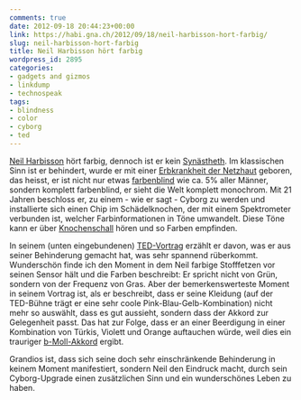 ```yaml
---
comments: true
date: 2012-09-18 20:44:23+00:00
link: https://habi.gna.ch/2012/09/18/neil-harbisson-hort-farbig/
slug: neil-harbisson-hort-farbig
title: Neil Harbisson hört farbig
wordpress_id: 2895
categories:
- gadgets and gizmos
- linkdump
- technospeak
tags:
- blindness
- color
- cyborg
- ted
---
```


[Neil Harbisson](https://en.wikipedia.org/wiki/Neil_Harbisson) hört farbig, dennoch ist er kein [Synästheth](https://de.wikipedia.org/wiki/Syn%C3%A4sthesie). Im klassischen Sinn ist er behindert, wurde er mit einer [Erbkrankheit der Netzhaut](https://de.wikipedia.org/wiki/Achromatopsie) geboren, das heisst, er ist nicht nur etwas [farbenblind](http://de.wikipedia.org/wiki/Rot-Gr%C3%BCn-Sehschw%C3%A4che) wie ca. 5% aller Männer, sondern komplett farbenblind, er sieht die Welt komplett monochrom. Mit 21 Jahren beschloss er, zu einem - wie er sagt - Cyborg zu werden und installierte sich einen Chip im Schädelknochen, der mit einem Spektrometer verbunden ist, welcher Farbinformationen in Töne umwandelt. Diese Töne kann er über [Knochenschall](http://de.wikipedia.org/wiki/Knochenschall) hören und so Farben empfinden.




In seinem (unten eingebundenen) [TED-Vortrag](http://www.ted.com/talks/neil_harbisson_i_listen_to_color.html) erzählt er davon, was er aus seiner Behinderung gemacht hat, was sehr spannend rüberkommt. Wunderschön finde ich den Moment in dem Neil farbige Stofffetzen vor seinen Sensor hält und die Farben beschreibt: Er spricht nicht von Grün, sondern von der Frequenz von Gras. Aber der bemerkenswerteste Moment in seinem Vortrag ist, als er beschreibt, dass er seine Kleidung (auf der TED-Bühne trägt er eine sehr coole Pink-Blau-Gelb-Kombination) nicht mehr so auswählt, dass es gut aussieht, sondern dass der Akkord zur Gelegenheit passt. Das hat zur Folge, dass er an einer Beerdigung in einer Kombination von Türkis, Violett und Orange auftauchen würde, weil dies ein trauriger [b-Moll-Akkord](http://www.youtube.com/watch?v=c62dxSbjCuY) ergibt.




Grandios ist, dass sich seine doch sehr einschränkende Behinderung in keinem Moment manifestiert, sondern Neil den Eindruck macht, durch sein Cyborg-Upgrade einen zusätzlichen Sinn und ein wunderschönes Leben zu haben.


  
  
  
  
  
  
  

